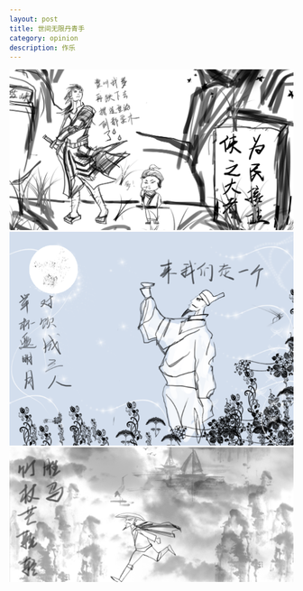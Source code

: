 ```yaml
---
layout: post
title: 世间无限丹青手 
category: opinion
description: 作乐
---
```


<div id="transform1">
<div class="inner">
<img src="/images/draw/xia.png" alt="Nature">
<img src="/images/draw/libai.png" alt="Nature">
<img src="/images/draw/dongpo.gif" alt="Nature">
</div>
</div>


